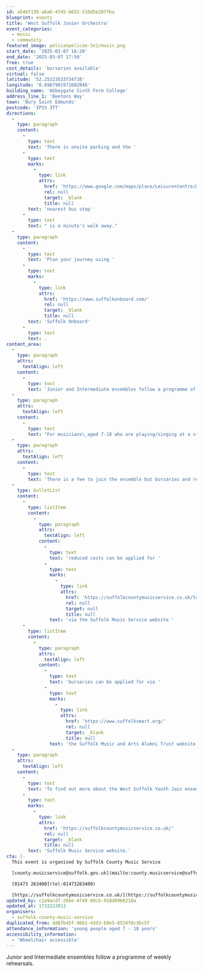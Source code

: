 ```yaml
---
id: a546f138-a6a6-4f45-b652-510d5e20ffba
blueprint: events
title: 'West Suffolk Junior Orchestra'
event_categories:
  - music
  - community
featured_image: pelicanpelican-3x2/music.png
start_date: '2025-03-07 16:20'
end_date: '2025-03-07 17:50'
free: true
cost_details: 'bursaries available'
virtual: false
latitude: '52.25223533734738'
longitude: '0.6987901972682846'
building_name: 'Abbeygate Sixth Form College'
address_line_1: 'Beetons Way'
town: 'Bury Saint Edmunds'
postcode: 'IP33 3TT'
directions:
  -
    type: paragraph
    content:
      -
        type: text
        text: 'There is onsite parking and the '
      -
        type: text
        marks:
          -
            type: link
            attrs:
              href: 'https://www.google.com/maps/place/Leisure+Centre/@52.2520843,0.6962153,17z/data=!4m14!1m7!3m6!1s0x47d84c3f2cda8237:0x556f174a1966ab5c!2sAbbeygate+Sixth+Form+College!8m2!3d52.2520843!4d0.6987902!16s%2Fg%2F11hyxn98ft!3m5!1s0x47d84c3e03227d5b:0x86fe1b1287011b5e!8m2!3d52.252716!4d0.698149!16s%2Fg%2F1q67b42j_?entry=ttu&g_ep=EgoyMDI0MTEyNC4xIKXMDSoASAFQAw%3D%3D'
              rel: null
              target: _blank
              title: null
        text: 'nearest bus stop'
      -
        type: text
        text: " is a minute's walk away."
  -
    type: paragraph
    content:
      -
        type: text
        text: 'Plan your journey using '
      -
        type: text
        marks:
          -
            type: link
            attrs:
              href: 'https://www.suffolkonboard.com/'
              rel: null
              target: _blank
              title: null
        text: 'Suffolk Onboard'
      -
        type: text
        text: .
content_area:
  -
    type: paragraph
    attrs:
      textAlign: left
    content:
      -
        type: text
        text: 'Junior and Intermediate ensembles follow a programme of weekly rehearsals during school term times, leading to shared performances and concerts throughout the year.'
  -
    type: paragraph
    attrs:
      textAlign: left
    content:
      -
        type: text
        text: "For musicians\_aged 7-18 who are playing/singing at a standard\_equivalent to grade 3+."
  -
    type: paragraph
    attrs:
      textAlign: left
    content:
      -
        type: text
        text: 'There is a fee to join the ensemble but bursaries and reduced costs are available, including for people who are in receipt of free school meals and looked after children -'
  -
    type: bulletList
    content:
      -
        type: listItem
        content:
          -
            type: paragraph
            attrs:
              textAlign: left
            content:
              -
                type: text
                text: 'reduced costs can be applied for '
              -
                type: text
                marks:
                  -
                    type: link
                    attrs:
                      href: 'https://suffolkcountymusicservice.co.uk/take-part/remissions-information/'
                      rel: null
                      target: null
                      title: null
                text: 'via the Suffolk Music Service website '
      -
        type: listItem
        content:
          -
            type: paragraph
            attrs:
              textAlign: left
            content:
              -
                type: text
                text: 'bursaries can be applied for via '
              -
                type: text
                marks:
                  -
                    type: link
                    attrs:
                      href: 'https://www.suffolksmart.org/'
                      rel: null
                      target: _blank
                      title: null
                text: 'the Suffolk Music and Arts Alumni Trust website'
  -
    type: paragraph
    attrs:
      textAlign: left
    content:
      -
        type: text
        text: 'To find out more about the West Suffolk Youth Jazz ensemble or find an ensemble near you, please visit the '
      -
        type: text
        marks:
          -
            type: link
            attrs:
              href: 'https://suffolkcountymusicservice.co.uk/'
              rel: null
              target: _blank
              title: null
        text: 'Suffolk Music Service website.'
cta: |-
  This event is organised by Suffolk County Music Service

  [county.musicservice@suffolk.gov.uk](mailto:county.musicservice@suffolk.gov.uk)

  [01473 263400](tel:01473263400)

  [https://suffolkcountymusicservice.co.uk/](https://suffolkcountymusicservice.co.uk/)
updated_by: c2a9acd7-26be-4f49-89cb-918d0960210a
updated_at: 1733222013
organisers:
  - suffolk-county-music-service
duplicated_from: dd8fb45f-96b1-43d3-b9e5-0534f8c3bc5f
attendance_information: 'young people aged 7 - 18 years'
accessibility_information:
  - 'Wheelchair accessible'
---
```

Junior and Intermediate ensembles follow a programme of weekly rehearsals.